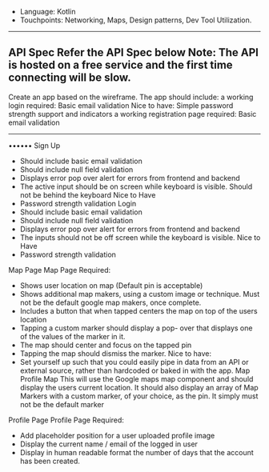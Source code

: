 - Language: Kotlin
- Touchpoints:
  Networking,
  Maps,
  Design patterns,
  Dev Tool Utilization.
---------------------------------------
API Spec
Refer the API Spec below
Note: The API is hosted on a free service and the first time connecting will be slow.
-----------------------------------------
Create an app based on the wireframe.
The app should include:
a working login
required: Basic email validation
Nice to have: Simple password strength support and indicators
a working registration page
required: Basic email validation

----------------------------------
••••••
Sign Up
- Should include basic email validation
- Should include null field validation
- Displays error pop over alert for errors from
frontend and backend
- The active input should be on screen while
keyboard is visible. Should not be behind the
keyboard
Nice to Have
- Password strength validation
Login
- Should include basic email validation
- Should include null field validation
- Displays error pop over alert for errors from
frontend and backend
- The inputs should not be off screen while the
keyboard is visible.
Nice to Have
- Password strength validation

Map
Page Map Page
Required:
- Shows user location on map (Default pin is acceptable)
- Shows additional map makers, using a custom
image or technique. Must not be the default google map makers, once complete.
- Includes a button that when tapped centers the map on top of the users location
- Tapping a custom marker should display a pop- over that displays one of the values of the marker
in it.
- The map should center and focus on the
tapped pin
- Tapping the map should dismiss the marker.
Nice to have:
- Set yourself up such that you could easily pipe in data from an API or external source, rather than hardcoded or baked in with the app.
Map Profile
Map
This will use the Google maps map
component and should display the users current location. It should also display an array of Map Markers with a
custom marker, of your choice, as the pin. It simply must not be the default marker

Profile Page Profile Page
Required:
- Add placeholder position for a user uploaded profile image
- Display the current name / email of the logged in user
- Display in human readable format the number of days that the account has been created.
